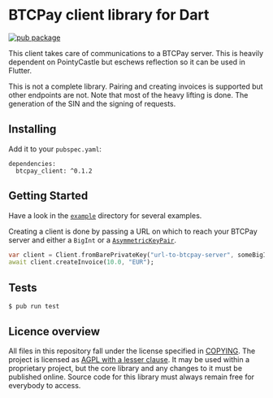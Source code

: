 # BTCPay client library for Dart

[![pub package](https://img.shields.io/pub/v/btcpay_client.svg)](https://pub.dartlang.org/packages/btcpay_client)

This client takes care of communications to a BTCPay server. This is heavily
dependent on PointyCastle but eschews reflection so it can be used in Flutter.

This is not a complete library. Pairing and creating invoices is supported but 
other endpoints are not. Note that most of the heavy lifting is done. The 
generation of the SIN and the signing of requests.

## Installing

Add it to your `pubspec.yaml`:

```
dependencies:
  btcpay_client: ^0.1.2
```

## Getting Started

Have a look in the [`example`](example) directory for several examples.

Creating a client is done by passing a URL on which to reach your BTCPay server 
and either a `BigInt` or a 
[`AsymmetricKeyPair`](https://pub.dartlang.org/documentation/pointycastle/1.0.0-rc4/pointycastle.api/AsymmetricKeyPair-class.html).

```dart
var client = Client.fromBarePrivateKey("url-to-btcpay-server", someBigInt);
await client.createInvoice(10.0, "EUR");
```

## Tests

```
$ pub run test
```

## Licence overview

All files in this repository fall under the license specified in 
[COPYING](COPYING). The project is licensed as [AGPL with a lesser 
clause](https://www.gnu.org/licenses/agpl-3.0.en.html). It may be used within a 
proprietary project, but the core library and any changes to it must be 
published online. Source code for this library must always remain free for 
everybody to access.
